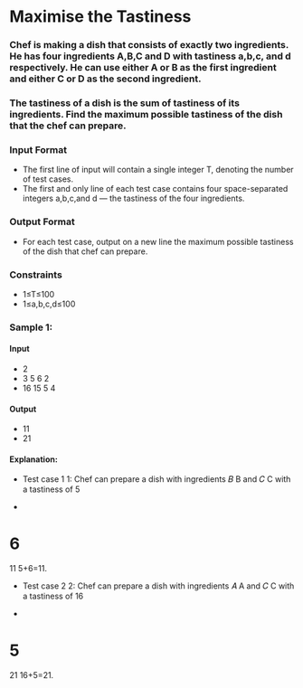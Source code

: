# Maximise the Tastiness
### Chef is making a dish that consists of exactly two ingredients. He has four ingredients A,B,C and D with tastiness a,b,c, and d respectively. He can use either A or B as the first ingredient and either C or D as the second ingredient.

### The tastiness of a dish is the sum of tastiness of its ingredients. Find the maximum possible tastiness of the dish that the chef can prepare.

### Input Format
- The first line of input will contain a single integer T, denoting the number of test cases.
- The first and only line of each test case contains four space-separated integers a,b,c,and d — the tastiness of the four ingredients.

### Output Format
- For each test case, output on a new line the maximum possible tastiness of the dish that chef can prepare.

### Constraints
- 1≤T≤100
- 1≤a,b,c,d≤100

### Sample 1:
#### Input
- 2
- 3 5 6 2
- 16 15 5 4

#### Output
- 11
- 21

#### Explanation:
- Test case 
1
1: Chef can prepare a dish with ingredients 
𝐵
B and 
𝐶
C with a tastiness of 
5
+
6
=
11
5+6=11.

- Test case 
2
2: Chef can prepare a dish with ingredients 
𝐴
A and 
𝐶
C with a tastiness of 
16
+
5
=
21
16+5=21.
